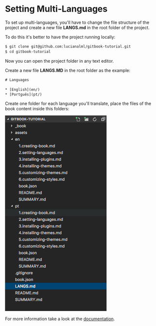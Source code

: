 # Setting Multi-Languages

To set up multi-languages, you'll have to change the file structure of the project and create a new file **LANGS.md** in the root folder of the project.

To do this it's better to have the project running locally:

```bash
$ git clone git@github.com:lucianalml/gitbook-tutorial.git
$ cd gitbook-tutorial
```

Now you can open the project folder in any text editor.

Create a new file **LANGS.MD** in the root folder as the example:

```
# Languages

* [English](en/)
* [Portguês](pt/)
```

Create one folder for each language you'll translate, place the files of the book content inside this folders:

![](/assets/languages-folders.png)



For more information take a look at the [documentation](https://toolchain.gitbook.com/languages.html).

